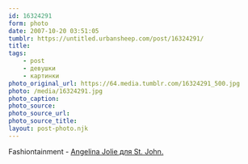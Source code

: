 ```yaml
---
id: 16324291
form: photo
date: 2007-10-20 03:51:05
tumblr: https://untitled.urbansheep.com/post/16324291/
title:
tags:
    - post
    - девушки
    - картинки
photo_original_url: https://64.media.tumblr.com/16324291_500.jpg
photo: /media/16324291.jpg
photo_caption: 
photo_source:
photo_source_url:
photo_source_title:
layout: post-photo.njk
---
```


<p>Fashiontainment - <a href="http://community.livejournal.com/fashiontainment/1655.html">Angelina Jolie для St. John.</a></p>

